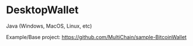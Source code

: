 # DesktopWallet
Java (Windows, MacOS, Linux, etc)

Example/Base project: https://github.com/MultiChain/sample-BitcoinWallet
